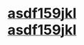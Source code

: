 <div align="center">
	<a href="http://www.asdf159jkl.com/" target="_blank"><span style="font-size:32px;"><strong>asdf159jkl</strong></span><br />
</a>
</div>
<div align="center">
	<a href="http://www.asdf159jkl.cn/" target="_blank"><span style="font-size:32px;"><strong>asdf159jkl</strong></span><br />
</a>
</div>
